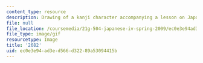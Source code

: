 ```yaml
---
content_type: resource
description: Drawing of a kanji character accompanying a lesson on Japanese.
file: null
file_location: /coursemedia/21g-504-japanese-iv-spring-2009/ec0e3e94ad3ed566d32289a53094415b_2682.gif
file_type: image/gif
resourcetype: Image
title: '2682'
uid: ec0e3e94-ad3e-d566-d322-89a53094415b
---
```

